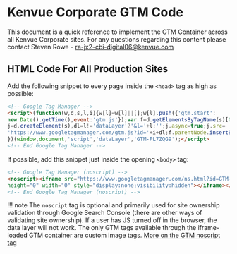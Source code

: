 # Kenvue Corporate GTM Code
This document is a quick reference to implement the GTM Container across all Kenvue Corporate sites. For any questions regarding this content please contact Steven Rowe - ra-jx2-cbi-digital06@kenvue.com

## HTML Code For All Production Sites
Add the following snippet to every page inside the `<head>` tag as high as possible:

```html
<!-- Google Tag Manager -->
<script>(function(w,d,s,l,i){w[l]=w[l]||[];w[l].push({'gtm.start':
new Date().getTime(),event:'gtm.js'});var f=d.getElementsByTagName(s)[0],
j=d.createElement(s),dl=l!='dataLayer'?'&l='+l:'';j.async=true;j.src=
'https://www.googletagmanager.com/gtm.js?id='+i+dl;f.parentNode.insertBefore(j,f);
})(window,document,'script','dataLayer','GTM-PL7ZQG9');</script>
<!-- End Google Tag Manager -->
```

If possible, add this snippet just inside the opening `<body>` tag:

```html
<!-- Google Tag Manager (noscript) -->
<noscript><iframe src="https://www.googletagmanager.com/ns.html?id=GTM-PL7ZQG9"
height="0" width="0" style="display:none;visibility:hidden"></iframe></noscript>
<!-- End Google Tag Manager (noscript) -->
```

!!! note
    The `noscript` tag is optional and primarily used for site ownership validation through Google Search Console (there are other ways of validating site ownership).
    If a user has JS turned off in the browser, the data layer will not work. The only GTM tags available through the iframe-loaded GTM container are custom image tags.
    [More on the GTM noscript tag](https://www.analyticsmania.com/post/google-tag-manager-noscript/)
